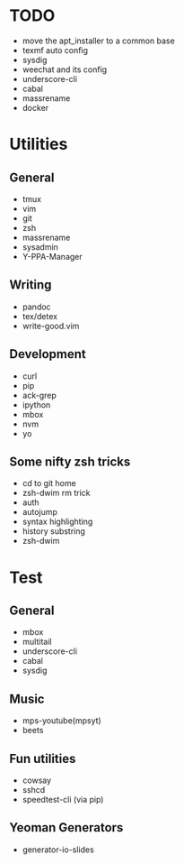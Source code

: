 # TODO
- move the apt_installer to a common base
- texmf auto config
- sysdig
- weechat and its config
- underscore-cli
- cabal
- massrename
- docker

# Utilities
## General
- tmux
- vim
- git
- zsh
- massrename
- sysadmin
- Y-PPA-Manager

## Writing
- pandoc
- tex/detex
- write-good.vim

## Development
- curl
- pip
- ack-grep
- ipython
- mbox
- nvm
- yo

## Some nifty zsh tricks
- cd to git home
- zsh-dwim rm trick
- auth
- autojump
- syntax highlighting
- history substring
- zsh-dwim

# Test
## General
- mbox
- multitail
- underscore-cli
- cabal
- sysdig

## Music
- mps-youtube(mpsyt)
- beets

## Fun utilities
- cowsay
- sshcd
- speedtest-cli (via pip)

## Yeoman Generators
- generator-io-slides
